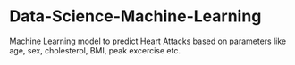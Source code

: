 # Data-Science-Machine-Learning
Machine Learning model to predict Heart Attacks based on parameters like age, sex, cholesterol, BMI, peak excercise etc.
